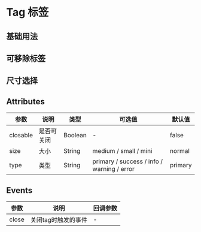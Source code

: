 
# Tag 标签

## 基础用法
 <m-tag />

## 可移除标签
<m-tag-remove />

## 尺寸选择
<m-tag-size />

## Attributes

| 参数      | 说明          | 类型      | 可选值                           | 默认值  |
|---------- |-------------- |---------- |--------------------------------  |-------- |
| closable | 是否可关闭 | Boolean | - | false |
| size | 大小 | String | medium / small / mini | normal |
| type | 类型 | String | primary / success / info / warning / error | primary |

## Events

| 参数      | 说明          | 回调参数 |
|---------- |-------------- |---------- |
| close | 关闭tag时触发的事件 | - |